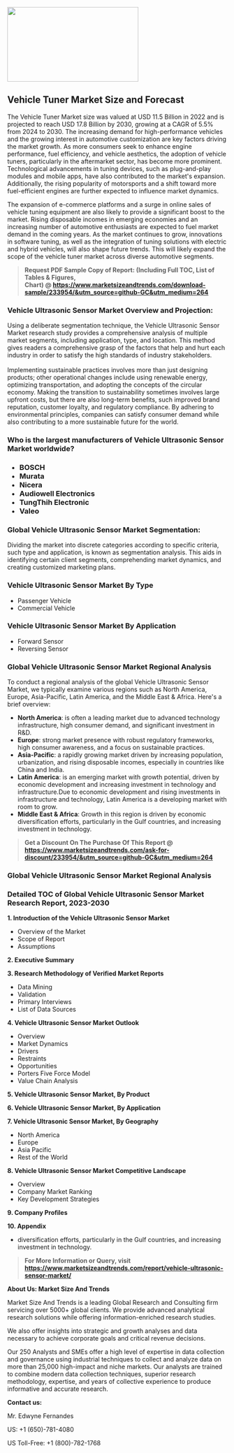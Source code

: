 <p><img class="alignnone size-medium wp-image-20088" src="https://ffe5etoiles.com/wp-content/uploads/2024/12/MST1-300x171.png" alt="" width="300" height="171" /></p><h2>Vehicle Tuner Market Size and Forecast</h2><p>The Vehicle Tuner Market size was valued at USD 11.5 Billion in 2022 and is projected to reach USD 17.8 Billion by 2030, growing at a CAGR of 5.5% from 2024 to 2030. The increasing demand for high-performance vehicles and the growing interest in automotive customization are key factors driving the market growth. As more consumers seek to enhance engine performance, fuel efficiency, and vehicle aesthetics, the adoption of vehicle tuners, particularly in the aftermarket sector, has become more prominent. Technological advancements in tuning devices, such as plug-and-play modules and mobile apps, have also contributed to the market's expansion. Additionally, the rising popularity of motorsports and a shift toward more fuel-efficient engines are further expected to influence market dynamics.</p><p>The expansion of e-commerce platforms and a surge in online sales of vehicle tuning equipment are also likely to provide a significant boost to the market. Rising disposable incomes in emerging economies and an increasing number of automotive enthusiasts are expected to fuel market demand in the coming years. As the market continues to grow, innovations in software tuning, as well as the integration of tuning solutions with electric and hybrid vehicles, will also shape future trends. This will likely expand the scope of the vehicle tuner market across diverse automotive segments.</p></p><blockquote id="" class=""><strong>Request PDF Sample Copy of Report: (Including Full TOC, List of Tables &amp; Figures, Chart)&nbsp;@&nbsp;<strong><a href="https://www.marketsizeandtrends.com/download-sample/233954/&utm_source=github-GC&utm_medium=264" target="_blank">https://www.marketsizeandtrends.com/download-sample/233954/&utm_source=github-GC&utm_medium=264</a></strong></strong></blockquote><h3 id="" class="">Vehicle Ultrasonic Sensor Market&nbsp;Overview and Projection:</h3><p id="" class="">Using a deliberate segmentation technique, the Vehicle Ultrasonic Sensor Market research study provides a comprehensive analysis of multiple market segments, including application, type, and location. This method gives readers a comprehensive grasp of the factors that help and hurt each industry in order to satisfy the high standards of industry stakeholders. <br /> <br />Implementing sustainable practices involves more than just designing products; other operational changes include using renewable energy, optimizing transportation, and adopting the concepts of the circular economy. Making the transition to sustainability sometimes involves large upfront costs, but there are also long-term benefits, such improved brand reputation, customer loyalty, and regulatory compliance. By adhering to environmental principles, companies can satisfy consumer demand while also contributing to a more sustainable future for the world.</p><h3 id="" class="">Who is the largest manufacturers of&nbsp;Vehicle Ultrasonic Sensor Market worldwide?</h3><h3 class=""><p><ul><li>BOSCH </li><li> Murata </li><li> Nicera </li><li> Audiowell Electronics </li><li> TungThih Electronic </li><li> Valeo</li></ul></p></h3><h3 id="" class="">Global&nbsp;Vehicle Ultrasonic Sensor Market Segmentation:</h3><p id="" class="">Dividing the market into discrete categories according to specific criteria, such type and application, is known as segmentation analysis. This aids in identifying certain client segments, comprehending market dynamics, and creating customized marketing plans.</p><h3 id="" class="">Vehicle Ultrasonic Sensor Market&nbsp;By Type</h3><p><p><ul><li>Passenger Vehicle</li><li> Commercial Vehicle</p></li></ul></p></p><h3 id="" class="">Vehicle Ultrasonic Sensor Market&nbsp;By Application</h3><p class=""><p><ul><li>Forward Sensor</li><li> Reversing Sensor</li></ul></p></p><h3 id="" class="">Global Vehicle Ultrasonic Sensor Market Regional Analysis</h3><p id="" class="">To conduct a regional analysis of the global Vehicle Ultrasonic Sensor Market, we typically examine various regions such as North America, Europe, Asia-Pacific, Latin America, and the Middle East &amp; Africa. Here's a brief overview:</p><ul><li><strong>North America</strong>: is often a leading market due to advanced technology infrastructure, high consumer demand, and significant investment in R&amp;D.</li><li><strong>Europe</strong>: strong market presence with robust regulatory frameworks, high consumer awareness, and a focus on sustainable practices.</li><li><strong>Asia-Pacific</strong>: a rapidly growing market driven by increasing population, urbanization, and rising disposable incomes, especially in countries like China and India.</li><li><strong>Latin America</strong>: is an emerging market with growth potential, driven by economic development and increasing investment in technology and infrastructure.Due to economic development and rising investments in infrastructure and technology, Latin America is a developing market with room to grow.</li><li><strong>Middle East &amp; Africa</strong>: Growth in this region is driven by economic diversification efforts, particularly in the Gulf countries, and increasing investment in technology.</li></ul><blockquote id="" class=""><strong>Get a Discount On The Purchase Of This Report @ <strong><a href="https://www.marketsizeandtrends.com/ask-for-discount/233954/&utm_source=github-GC&utm_medium=264" target="_blank">https://www.marketsizeandtrends.com/ask-for-discount/233954/&utm_source=github-GC&utm_medium=264</a></strong></strong></blockquote><h3 id="" class="">Global Vehicle Ultrasonic Sensor Market Regional Analysis</h3><h3 id="" class="">Detailed TOC of Global Vehicle Ultrasonic Sensor Market Research Report, 2023-2030</h3><p id="" class=""><strong>1. Introduction of the Vehicle Ultrasonic Sensor Market</strong></p><ul><li>Overview of the Market</li><li>Scope of Report</li><li>Assumptions</li></ul><p id="" class=""><strong>2. Executive Summary</strong></p><p id="" class=""><strong>3. Research Methodology of Verified Market Reports</strong></p><ul><li>Data Mining</li><li>Validation</li><li>Primary Interviews</li><li>List of Data Sources</li></ul><p id="" class=""><strong>4. Vehicle Ultrasonic Sensor Market Outlook</strong></p><ul><li>Overview</li><li>Market Dynamics</li><li>Drivers</li><li>Restraints</li><li>Opportunities</li><li>Porters Five Force Model</li><li>Value Chain Analysis</li></ul><p id="" class=""><strong>5. Vehicle Ultrasonic Sensor Market, By Product</strong></p><p id="" class=""><strong>6. Vehicle Ultrasonic Sensor Market, By Application</strong></p><p id="" class=""><strong>7. Vehicle Ultrasonic Sensor Market, By Geography</strong></p><ul><li>North America</li><li>Europe</li><li>Asia Pacific</li><li>Rest of the World</li></ul><p id="" class=""><strong>8. Vehicle Ultrasonic Sensor Market Competitive Landscape</strong></p><ul><li>Overview</li><li>Company Market Ranking</li><li>Key Development Strategies</li></ul><p id="" class=""><strong>9. Company Profiles</strong></p><p id="" class=""><strong>10. Appendix</strong></p><ul><li>diversification efforts, particularly in the Gulf countries, and increasing investment in technology.</li></ul><blockquote id="" class=""><strong>For More Information or Query, visit <strong><strong><a href="https://www.marketsizeandtrends.com/report/vehicle-ultrasonic-sensor-market/" target="_blank">https://www.marketsizeandtrends.com/report/vehicle-ultrasonic-sensor-market/</a></strong></strong></strong></blockquote><p id="" class=""><strong>About Us: Market Size And Trends</strong></p><p id="" class="">Market Size And Trends is a leading Global Research and Consulting firm servicing over 5000+ global clients. We provide advanced analytical research solutions while offering information-enriched research studies.</p><p id="" class="">We also offer insights into strategic and growth analyses and data necessary to achieve corporate goals and critical revenue decisions.</p><p id="" class="">Our 250 Analysts and SMEs offer a high level of expertise in data collection and governance using industrial techniques to collect and analyze data on more than 25,000 high-impact and niche markets. Our analysts are trained to combine modern data collection techniques, superior research methodology, expertise, and years of collective experience to produce informative and accurate research.</p><p id="" class=""><strong>Contact us:</strong></p><p id="" class="">Mr. Edwyne Fernandes</p><p id="" class="">US: +1 (650)-781-4080</p><p id="" class="">US Toll-Free: +1 (800)-782-1768</p>
